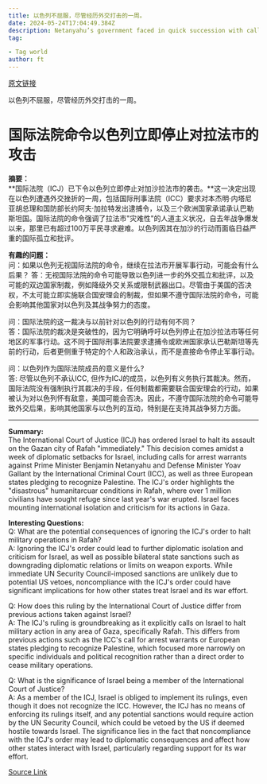 ```yaml
---
title: 以色列不屈服，尽管经历外交打击的一周。
date: 2024-05-24T17:04:49.384Z
description: Netanyahu’s government faced in quick succession with call for arrest warrants over Gaza and order to halt Rafah assault
tag: 

- Tag world
author: ft
---
```


[原文链接](https://ft.com/content/c993994e-9997-4c06-87cb-b009e3b83cf7)

以色列不屈服，尽管经历外交打击的一周。

# 国际法院命令以色列立即停止对拉法市的攻击

**摘要：**  
**国际法院（ICJ）已下令以色列立即停止对加沙拉法市的袭击。**这一决定出现在以色列遭遇外交挫折的一周，包括国际刑事法院（ICC）要求对本杰明·内塔尼亚胡总理和国防部长约阿夫·加拉特发出逮捕令，以及三个欧洲国家承诺承认巴勒斯坦国。国际法院的命令强调了拉法市"灾难性"的人道主义状况，自去年战争爆发以来，那里已有超过100万平民寻求避难。以色列因其在加沙的行动而面临日益严重的国际孤立和批评。

**有趣的问题：**  
问：如果以色列无视国际法院的命令，继续在拉法市开展军事行动，可能会有什么后果？
答：无视国际法院的命令可能导致以色列进一步的外交孤立和批评，以及可能的双边国家制裁，例如降级外交关系或限制武器出口。尽管由于美国的否决权，不太可能立即实施联合国安理会的制裁，但如果不遵守国际法院的命令，可能会影响其他国家对以色列及其战争努力的态度。

问：国际法院的这一裁决与以前针对以色列的行动有何不同？  
答：国际法院的裁决是突破性的，因为它明确呼吁以色列停止在加沙拉法市等任何地区的军事行动。这不同于国际刑事法院要求逮捕令或欧洲国家承认巴勒斯坦等先前的行动，后者更侧重于特定的个人和政治承认，而不是直接命令停止军事行动。

问：以色列作为国际法院成员的意义是什么?  
答: 尽管以色列不承认ICC, 但作为ICJ的成员，以色列有义务执行其裁决。然而，国际法院没有强制执行其裁决的手段，任何制裁都需要联合国安理会的行动，如果被认为对以色列怀有敌意，美国可能会否决。因此，不遵守国际法院的命令可能导致外交后果，影响其他国家与以色列的互动，特别是在支持其战争努力方面。

---

**Summary:**  
The International Court of Justice (ICJ) has ordered Israel to halt its assault on the Gazan city of Rafah "immediately." This decision comes amidst a week of diplomatic setbacks for Israel, including calls for arrest warrants against Prime Minister Benjamin Netanyahu and Defense Minister Yoav Gallant by the International Criminal Court (ICC), as well as three European states pledging to recognize Palestine. The ICJ's order highlights the "disastrous" humanitarcuar conditions in Rafah, where over 1 million civilians have sought refuge since last year's war erupted. Israel faces mounting international isolation and criticism for its actions in Gaza.

**Interesting Questions:**  
Q: What are the potential consequences of ignoring the ICJ's order to halt military operations in Rafah?  
A: Ignoring the ICJ's order could lead to further diplomatic isolation and criticism for Israel, as well as possible bilateral state sanctions such as downgrading diplomatic relations or limits on weapon exports. While immediate UN Security Council-imposed sanctions are unlikely due to potential US vetoes, noncompliance with the ICJ's order could have significant implications for how other states treat Israel and its war effort.

Q: How does this ruling by the International Court of Justice differ from previous actions taken against Israel?  
A: The ICJ's ruling is groundbreaking as it explicitly calls on Israel to halt military action in any area of Gaza, specifically Rafah. This differs from previous actions such as the ICC's call for arrest warrants or European states pledging to recognize Palestine, which focused more narrowly on specific individuals and political recognition rather than a direct order to cease military operations.

Q: What is the significance of Israel being a member of the International Court of Justice?  
A: As a member of the ICJ, Israel is obliged to implement its rulings, even though it does not recognize the ICC. However, the ICJ has no means of enforcing its rulings itself, and any potential sanctions would require action by the UN Security Council, which could be vetoed by the US if deemed hostile towards Israel. The significance lies in the fact that noncompliance with the ICJ's order may lead to diplomatic consequences and affect how other states interact with Israel, particularly regarding support for its war effort.

[Source Link](https://ft.com/content/c993994e-9997-4c06-87cb-b009e3b83cf7)

